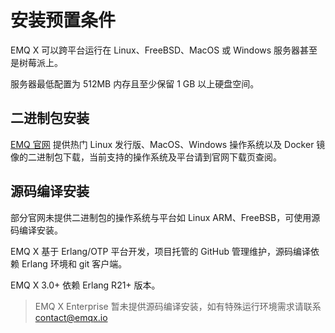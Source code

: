 #  安装预置条件

EMQ X 可以跨平台运行在 Linux、FreeBSD、MacOS 或 Windows 服务器甚至是树莓派上。

服务器最低配置为 512MB 内存且至少保留 1 GB 以上硬盘空间。

## 二进制包安装

[EMQ 官网](https://www.emqx.io/downloads) 提供热门 Linux 发行版、MacOS、Windows 操作系统以及 Docker 镜像的二进制包下载，当前支持的操作系统及平台请到官网下载页查阅。


## 源码编译安装

部分官网未提供二进制包的操作系统与平台如 Linux ARM、FreeBSB，可使用源码编译安装。

EMQ X 基于 Erlang/OTP 平台开发，项目托管的 GitHub 管理维护，源码编译依赖 Erlang 环境和 git 客户端。

EMQ X 3.0+ 依赖 Erlang R21+ 版本。


> EMQ X Enterprise 暂未提供源码编译安装，如有特殊运行环境需求请联系 contact@emqx.io
